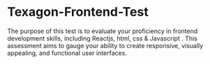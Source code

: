 # Texagon-Frontend-Test
The purpose of this test is to evaluate your proficiency in frontend development skills, including Reactjs, html, css &amp; Javascript . This assessment aims to gauge your ability to create responsive, visually appealing, and functional user interfaces.
